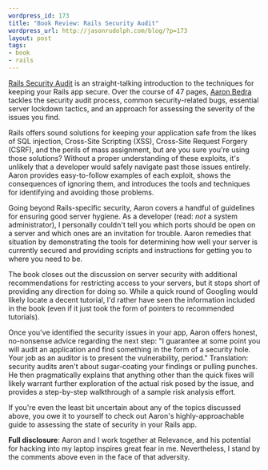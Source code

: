 ```yaml
--- 
wordpress_id: 173
title: "Book Review: Rails Security Audit"
wordpress_url: http://jasonrudolph.com/blog/?p=173
layout: post
tags:
- book
- rails
---
```

[Rails Security Audit](http://peepcode.com/products/rails-security-audit-pdf) is an straight-talking introduction to the techniques for keeping your Rails app secure.  Over the course of 47 pages, [Aaron Bedra](http://aaronbedra.com) tackles the security audit process, common security-related bugs, essential server lockdown tactics, and an approach for assessing the severity of the issues you find.

Rails offers sound solutions for keeping your application safe from the likes of SQL injection, Cross-Site Scripting (XSS), Cross-Site Request Forgery (CSRF), and the perils of mass assignment, but are you sure you're using those solutions?  Without a proper understanding of these exploits, it's unlikely that a developer would safely navigate past those issues entirely.  Aaron provides easy-to-follow examples of each exploit, shows the consequences of ignoring them, and introduces the tools and techniques for identifying and avoiding those problems.

Going beyond Rails-specific security, Aaron covers a handful of guidelines for ensuring good server hygiene.  As a developer (read: *not* a system administrator), I personally couldn't tell you which ports should be open on a server and which ones are an invitation for trouble.  Aaron remedies that situation by demonstrating the tools for determining how well your server is currently secured and providing scripts and instructions for getting you to where you need to be. 

The book closes out the discussion on server security with additional recommendations for restricting access to your servers, but it stops short of providing any direction for doing so.  While a quick round of Googling would likely locate a decent tutorial, I'd rather have seen the information included in the book (even if it just took the form of pointers to recommended tutorials).

Once you've identified the security issues in your app, Aaron offers honest, no-nonsense advice regarding the next step:  "I guarantee at some point you will audit an application and find something in the form of a security hole.  Your job as an auditor is to present the vulnerability, period."  Translation: security audits aren't about sugar-coating your findings or pulling punches.  He then pragmatically explains that anything other than the quick fixes will likely warrant further exploration of the actual risk posed by the issue, and provides a step-by-step walkthrough of a sample risk analysis effort.

If you're even the least bit uncertain about any of the topics discussed above, you owe it to yourself to check out Aaron's highly-approachable guide to assessing the state of security in your Rails app.

**Full disclosure**: Aaron and I work together at Relevance, and his potential for hacking into my laptop inspires great fear in me.  Nevertheless, I stand by the comments above even in the face of that adversity.
